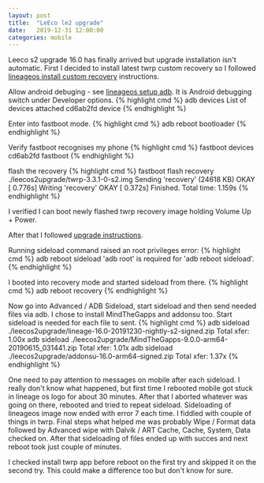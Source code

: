 ```yaml
---
layout: post
title:  "LeEco le2 upgrade"
date:   2019-12-31 12:00:00
categories: mobile
---
```


Leeco s2 upgrade 16.0 has finally arrived but upgrade installation isn't automatic. First I decided to install latest twrp custom recovery so I followed [lineageos install custom recovery][lineageos-installcustomrecovery] instructions.

Allow android debuging - see [lineageos setup adb][lineageos-setupadb]. It is Android debugging switch under Developer options.
{% highlight cmd %}
adb devices
List of devices attached
cd6ab2fd	device
{% endhighlight %}

Enter into fastboot mode.
{% highlight cmd %}
adb reboot bootloader
{% endhighlight %}

Verify fastboot recognises my phone
{% highlight cmd %}
fastboot devices
cd6ab2fd	fastboot
{% endhighlight %}

flash the recovery
{% highlight cmd %}
fastboot flash recovery ./leecos2upgrade/twrp-3.3.1-0-s2.img
Sending 'recovery' (24618 KB)                      OKAY [  0.776s]
Writing 'recovery'                                 OKAY [  0.372s]
Finished. Total time: 1.159s
{% endhighlight %}

I verified I can boot newly flashed twrp recovery image holding Volume Up + Power.



After that I followed [upgrade instructions][lineageos-upgrade].

Running sideload command raised an root privileges error:
{% highlight cmd %}
adb reboot sideload
'adb root' is required for 'adb reboot sideload'.
{% endhighlight %}

I booted into recovery mode and started sideload from there.
{% highlight cmd %}
adb reboot recovery
{% endhighlight %}

Now go into Advanced / ADB Sideload, start sideload and then send needed files via adb. I chose to install MindTheGapps and addonsu too. Start sideload is needed for each file to sent.
{% highlight cmd %}
adb sideload ./leecos2upgrade/lineage-16.0-20191230-nightly-s2-signed.zip
Total xfer: 1.00x
adb sideload ./leecos2upgrade/MindTheGapps-9.0.0-arm64-20190615_031441.zip
Total xfer: 1.01x
adb sideload ./leecos2upgrade/addonsu-16.0-arm64-signed.zip
Total xfer: 1.37x
{% endhighlight %}

One need to pay attention to messages on mobile after each sideload. I really don't know what happened, but first time I rebooted mobile got stuck in lineage os logo for about 30 minutes. After that I aborted whatever was going on there, rebooted and tried to repeat sideload. Sideloading of lineageos image now ended with error 7 each time. I fiddled with couple of things in twrp. Final steps what helped me was probably Wipe / Format data followed by Advanced wipe with Dalvik / ART Cache, Cache, System, Data checked on. After that sideloading of files ended up with succes and next reboot took just couple of minutes.

I checked install twrp app before reboot on the first try and skipped it on the second try. This could make a difference too but don't know for sure.

[lineageos-upgrade]: https://wiki.lineageos.org/devices/s2/upgrade
[lineageos-install]: https://wiki.lineageos.org/devices/s2/install
[lineageos-setupadb]: https://wiki.lineageos.org/adb_fastboot_guide.html#setting-up-adb
[lineageos-installcustomrecovery]: https://wiki.lineageos.org/devices/s2/install#installing-a-custom-recovery-using-fastboot

